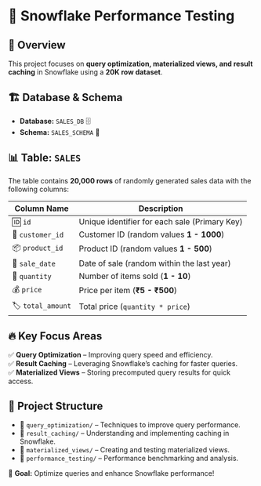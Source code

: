 # 🚀 Snowflake Performance Testing  

## 📌 Overview  
This project focuses on **query optimization, materialized views, and result caching** in Snowflake using a **20K row dataset**.  

## 🏗️ Database & Schema  
- **Database:** `SALES_DB` 🗄️  
- **Schema:** `SALES_SCHEMA` 📂  

## 📊 Table: `SALES`  
The table contains **20,000 rows** of randomly generated sales data with the following columns:  

| Column Name    | Description |
|---------------|-------------|
| 🆔 `id`          | Unique identifier for each sale (Primary Key) |
| 👤 `customer_id` | Customer ID (random values **1 - 1000**) |
| 📦 `product_id`  | Product ID (random values **1 - 500**) |
| 📅 `sale_date`   | Date of sale (random within the last year) |
| 🔢 `quantity`    | Number of items sold (**1 - 10**) |
| 💰 `price`       | Price per item (**₹5 - ₹500**) |
| 🏷️ `total_amount`| Total price (`quantity * price`) |

## 🔥 Key Focus Areas  
✅ **Query Optimization** – Improving query speed and efficiency.  
✅ **Result Caching** – Leveraging Snowflake’s caching for faster queries.  
✅ **Materialized Views** – Storing precomputed query results for quick access.  

## 📂 Project Structure  
- 📁 `query_optimization/` – Techniques to improve query performance.  
- 📁 `result_caching/` – Understanding and implementing caching in Snowflake.  
- 📁 `materialized_views/` – Creating and testing materialized views.  
- 📁 `performance_testing/` – Performance benchmarking and analysis.  

🚀 **Goal:** Optimize queries and enhance Snowflake performance!  
